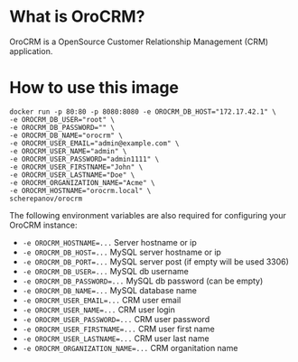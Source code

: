# What is OroCRM?

OroCRM is a OpenSource Customer Relationship Management (CRM) application.


# How to use this image
    
    docker run -p 80:80 -p 8080:8080 -e OROCRM_DB_HOST="172.17.42.1" \
    -e OROCRM_DB_USER="root" \
    -e OROCRM_DB_PASSWORD="" \
    -e OROCRM_DB_NAME="orocrm" \
    -e OROCRM_USER_EMAIL="admin@example.com" \
    -e OROCRM_USER_NAME="admin" \
    -e OROCRM_USER_PASSWORD="admin1111" \
    -e OROCRM_USER_FIRSTNAME="John" \
    -e OROCRM_USER_LASTNAME="Doe" \
    -e OROCRM_ORGANIZATION_NAME="Acme" \
    -e OROCRM_HOSTNAME="orocrm.local" \
    scherepanov/orocrm

The following environment variables are also required for configuring your OroCRM instance:

-	`-e OROCRM_HOSTNAME=...` Server hostname or ip
-	`-e OROCRM_DB_HOST=...` MySQL server hostname or ip
-	`-e OROCRM_DB_PORT=...` MySQL server post (if empty will be used 3306)
-	`-e OROCRM_DB_USER=...` MySQL db username
-	`-e OROCRM_DB_PASSWORD=...` MySQL db password (can be empty)
-	`-e OROCRM_DB_NAME=...` MySQL database name
-	`-e OROCRM_USER_EMAIL=...` CRM user email
-	`-e OROCRM_USER_NAME=...` CRM user login
-	`-e OROCRM_USER_PASSWORD=...` CRM user password
-	`-e OROCRM_USER_FIRSTNAME=...` CRM user first name
-	`-e OROCRM_USER_LASTNAME=...` CRM user last name
-	`-e OROCRM_ORGANIZATION_NAME=...` CRM organitation name

